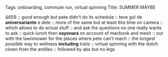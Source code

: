 Tags: onboarding, commute run, virtual spinning
Title: SUMMER MAYBE
  
∆659 :: good enough but pete didn't do its schedule :: teve gol de **aniversariante** e dele :: more of the same but at least this time on camera :: which allows to do actual stuff :: and ask the questions no one really wants to ask :: quick lunch then **sayonara** on account of macbook and mesh :: out with the lawnmower for the places where pete can't reach :: the longest possible way to wellness **including** trails :: virtual spinning with the dutch clown from the antilles :: followed by abs but no legs  